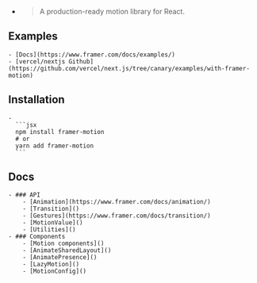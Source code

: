 -
  > A production-ready motion library for React.
## Examples
	- [Docs](https://www.framer.com/docs/examples/)
	- [vercel/nextjs Github](https://github.com/vercel/next.js/tree/canary/examples/with-framer-motion)
## Installation
	-
	  ```jsx
	  npm install framer-motion
	  # or
	  yarn add framer-motion
	  ```
## Docs
	- ### API
		- [Animation](https://www.framer.com/docs/animation/)
		- [Transition]()
		- [Gestures](https://www.framer.com/docs/transition/)
		- [MotionValue]()
		- [Utilities]()
	- ### Components
		- [Motion components]()
		- [AnimateSharedLayout]()
		- [AnimatePresence]()
		- [LazyMotion]()
		- [MotionConfig]()